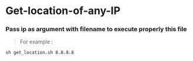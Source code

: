# Get-location-of-any-IP
### Pass ip as argument with filename to execute properly this file 
> For example : 
```
sh get_location.sh 8.8.8.8

```
